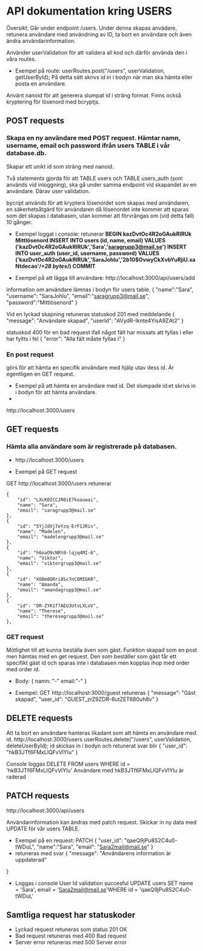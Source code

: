 # API dokumentation kring USERS
Översikt:
Går under endpoint /users. Under denna skapas anvädare, retunera användare med användning av ID, ta bort en användare och även ändra användarinformation.

Använder userValidation för att validera all kod och därför använda den i våra routes. 
- Exempel på route: 
userRoutes.post("/users", userValidation, getUserById);
På detta sätt skrivs id in i bodyn när man ska hämta eller posta en användare.  

Använt nanoid för att generera slumpat id i sträng format. 
Finns också kryptering för lösenord med bcryptjs.


## POST requests
### Skapa en ny användare med POST request. Hämtar namn, username, email och password ifrån users TABLE i vår database.db. 
Skapar ett unikt id som sträng med nanoid. 

Två statements gjorda för att TABLE users och TABLE users_auth (som används vid inloggning), ska gå under samma endpoint vid skapandet av en 
användare. Därav user validation.

bycript används för att kryptera lösenordet som skapas med användaren, en säkerhetsåtgärd för 
användaren då lösenordet inte kommer att sparas som det skapas i databasen, utan kommer att förvrängas om (vid detta fall) 10 gånger. 

- Exempel loggat i console:
  retunerar
**BEGIN
kazDvtOc4R2oGAukRIRUk
Mittlösenord
INSERT INTO users (id, name, email) VALUES ('kazDvtOc4R2oGAukRIRUk','Sara','saragrupp3@mail.se')
INSERT INTO user_auth (user_id, username, password) VALUES ('kazDvtOc4R2oGAukRIRUk','SaraJohlu','$2b$10$OvwyCkXvbYuRjiU.xaNtdecao'/*+28 bytes*/)
COMMIT**

- Exempel på att lägga till användare:
http://localhost:3000/api/users/add

information om användare lämnas i bodyn för users table. 
{
	"name":"Sara",
	"username": "SaraJohlu",
	"email":"saragrupp3@mail.se",
	"password":"Mittlösenord"
}

Vid en lyckad skapning retuneras statuskod 201 med meddelande 
{
	"message": "Användare skapad",
	"userId": "AVydR-Iknte4YisA9ZAt2"
}

statuskod 400 för en bad request ifall något fält har missats att fyllas i eller har fyllts i fel
{
	"error": "Alla fält måste fyllas i"
}

### En post request 
görs för att hämta en specifik användare med hjälp utav dess id. Är egentligen en GET request.

- Exempel på att hämta en användare med id. Det slumpade id:et skrivs in i bodyn för att hämta användare.
- 
http://localhost:3000/users

## GET requests
### Hämta alla användare som är registrerade på databasen.
- http://localhost:3000/users 

- Exempel på GET request

GET http://localhost:3000/users 
retunerar

	{
		"id": "LXcK0ICCJR0iE7koauwai",
		"name": "Sara",
		"email": "saragrupp3@mail.se"
	},
	{
		"id": "5YjJdVj7eYzq-ErF1JRis",
		"name": "Madelen",
		"email": "madelengrupp3@mail.se"
	},
	{
		"id": "h6oaO9cNRYd-lqjq4MI-6",
		"name": "Viktor",
		"email": "viktorgrupp3@mail.se"
	},
	{
		"id": "XO8m8ORri8Sc7nC6MIGKR",
		"name": "Amanda",
		"email": "amandagrupp3@mail.se"
	},
	{
		"id": "0R-ZYK1f7AEU3UtvLXLoV",
		"name": "Therese",
		"email": "theresegrupp3@mail.se"
	},


### GET request
Mötlighet till att kunna beställa även som gäst. Funktion skapad som en post men hämtas med en get request. 
Den som beställer som gäst får ett specifikt gäst id och sparas inte i databasen men kopplas ihop med order med order id.

- Body:
{
namn: "-"
email:"-"
}

- Exempel: 
GET http://localhost:3000/guest
retuneras
{
	"message": "Gäst skapad",
	"user_id": "GUEST_zrZ9ZDR-8utZET680uh8v"
}

## DELETE requests

Att ta bort en användare hanteras likadant som att hämta en användare med id. 
http://localhost:3000/users 
userRoutes.delete("/users", userValidation, deleteUserById);
id skickas in i bodyn och retunerat svar blir 
{
	"user_id": "hkB3JTf6FMxLIQFvVlYlu"
}

Console loggas
DELETE FROM users WHERE id = 'hkB3JTf6FMxLIQFvVlYlu'
Användare med hkB3JTf6FMxLIQFvVlYlu är raderad

## PATCH requests
http://localhost:3000/api/users

Användarinformation kan ändras med patch request. 
Skickar in ny data med UPDATE för vår users TABLE. 

- Exempel på en request:
PATCH
{
	"user_id": "qaeQ9jPu8S2C4u0-tWDuL",
	"name":"Sara",
	"email": "Sara2mail@mail.se"
}
- retuneras med svar
{
	"message": "Användarens information är uppdaterad"

}

- Loggas i console 
User Id validation succesful
UPDATE users SET name = 'Sara', email = 'Sara2mail@mail.se'WHERE id = 'qaeQ9jPu8S2C4u0-tWDuL'


## Samtliga request har statuskoder 
- Lyckad request retuneras som status 201 OK
- Bad request retuneras med 400 Bad request
- Server error retuneras med 500 Server error
